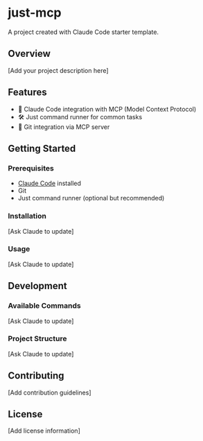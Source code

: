 # just-mcp

A project created with Claude Code starter template.

## Overview

[Add your project description here]

## Features

- 🤖 Claude Code integration with MCP (Model Context Protocol)
- 🛠️ Just command runner for common tasks
- 🔧 Git integration via MCP server

## Getting Started

### Prerequisites

- [Claude Code](https://claude.ai/code) installed
- Git
- Just command runner (optional but recommended)

### Installation

[Ask Claude to update]

### Usage

[Ask Claude to update]

## Development

### Available Commands

[Ask Claude to update]

### Project Structure

[Ask Claude to update]

## Contributing

[Add contribution guidelines]

## License

[Add license information]
